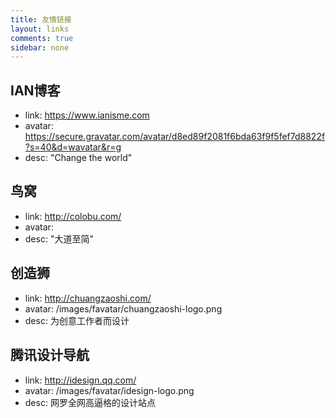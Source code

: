 ```yaml
---
title: 友情链接
layout: links
comments: true
sidebar: none
---
```


## IAN博客
 - link: https://www.ianisme.com
 - avatar: https://secure.gravatar.com/avatar/d8ed89f2081f6bda63f9f5fef7d8822f?s=40&d=wavatar&r=g
 - desc: "Change the world"

## 鸟窝
 - link: http://colobu.com/
 - avatar:
 - desc: "大道至简"

## 创造狮
 - link: http://chuangzaoshi.com/
 - avatar: /images/favatar/chuangzaoshi-logo.png
 - desc: 为创意工作者而设计

## 腾讯设计导航
 - link: http://idesign.qq.com/
 - avatar: /images/favatar/idesign-logo.png
 - desc: 网罗全网高逼格的设计站点 